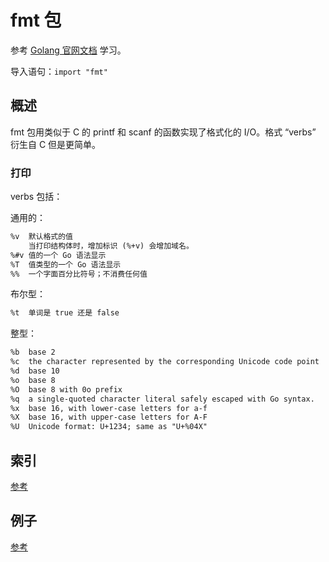 # fmt 包

参考 [Golang 官网文档](https://golang.org/pkg/fmt/) 学习。

导入语句：`import "fmt"`

## 概述

fmt 包用类似于 C 的 printf 和 scanf 的函数实现了格式化的 I/O。格式 “verbs” 衍生自 C 但是更简单。

### 打印

verbs 包括：

通用的：

```txt
%v  默认格式的值
    当打印结构体时，增加标识 (%+v) 会增加域名。
%#v 值的一个 Go 语法显示
%T  值类型的一个 Go 语法显示
%%  一个字面百分比符号；不消费任何值
```

布尔型：

```txt
%t  单词是 true 还是 false
```

整型：

```txt
%b  base 2
%c  the character represented by the corresponding Unicode code point
%d  base 10
%o  base 8
%O  base 8 with 0o prefix
%q  a single-quoted character literal safely escaped with Go syntax.
%x  base 16, with lower-case letters for a-f
%X  base 16, with upper-case letters for A-F
%U  Unicode format: U+1234; same as "U+%04X"
```

## 索引

[参考](https://golang.org/pkg/fmt/#pkg-index)

## 例子

[参考](https://golang.org/pkg/fmt/#pkg-examples)
